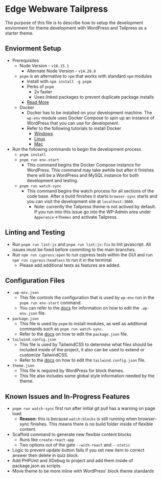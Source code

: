 # Edge Webware Tailpress
The purpose of this file is to describe how to setup the development enviorment for theme development with WordPress and Tailpress as a starter theme.

## Enviorment Setup
- Prerequisites
  - Node Version - `v16.15.1`
  	- Alternate Node Version - `v14.20.0`
  - `pnpm` is an alternative to `npm` that works with standard `npm` modules
  	- Install with `npm install -g pnpm`
  	- Perks of `pnpm`
    	- 2x faster
    	- Uses linked packages to prevent duplicate package installs
  	- [Read More](https://pnpm.io/)
  - Docker
  	- Docker has to be installed on your development machine. The `wp-env` module uses Docker Compose to spin up an instance of WordPress that you can use for development.
  	- Refer to the following tutorials to install Docker
  		- [Windows](https://docs.docker.com/desktop/install/windows-install/ "Windows")
  		- [Linux](https://docs.docker.com/desktop/install/linux-install/ "Linux")
  		- [Mac](https://docs.docker.com/desktop/install/mac-install/ "Mac")
- Run the following commands to begin the development process
	- `pnpm install`
	- `pnpm run env-start`
		- This command begins the Docker Compose instance for WordPress. This command may take awhile but after it finishes there will be a WordPress and MySQL instance for both development and testing.
	- `pnpm run watch-sync`
		- This command begins the watch process for all sections of the code base. After a build finishes it starts `browser-sync` starts and you can visit the development site at `localhost:3000`.
			- Note: currently the Tailpress theme is not actived by default. If you run into this issue go into the WP-Admin area under `Apperance`->`Themes` and activate Tailpress.

## Linting and Testing
- Run `pnpm run lint:js` and `pnpm run lint:js:fix` to lint javascript. All issues must be fixed before commiting to the main branches.
- Run `npm run cypress:open` to run cypress tests within the GUI and run `npm run cypress:headless` to run it in the terminal
	- Please add additional tests as features are added.

## Configuration Files
- `.wp-env.json`
	- This file controls the configuration that is used by `wp-env` run in the `pnpm run env-start` command.
	- You can refer to the [docs](https://developer.wordpress.org/block-editor/reference-guides/packages/packages-env/#wp-env-json "docs") for information on how to edit the `.wp-env.json` file.
- `package.json`
	- This file is used by `pnpm` to install modules, as well as additional commands such as `pnpm run watch-sync`.
	- Refer to the [docs](https://docs.npmjs.com/cli/v6/configuring-npm/package-json "docs") on how to edit the `package.json` file.
- `tailwind.config.json` 
	- This file is used by TailwindCSS to determine what files should be included inside of the project, it also can be used to extend or customize TailwindCSS.
	- Refer to the [docs](https://tailwindcss.com/docs/configuration) on how to edit the `tailwind.config.json` file.
- `theme.json`
	- This file is required by WordPress for block themes.
	- This file also includes some global style information needed by the theme.

## Known Issues and In-Progress Features
- `pnpm run watch-sync` first run after initial git pull has a warning on page load.
	- **Reason:** this is because `watch:blocks` is still running when browser-sync finishes. This means there is no build folder inside of flexible content.
- Scaffold command to generate new flexible content blocks
	- Runs like `create-react-app`
	- Two options out of the gate `--with-react` and `--static`
- Logic to prevent update button fails if you set new item to correct answer then delete in quiz block.
- Add PHPUnit and XDebug to project and add them inside of package.json as scripts.
- Move theme to be more inline with WordPress' block theme standards